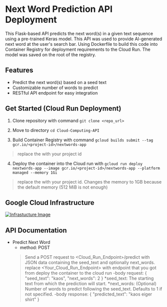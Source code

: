 # Next Word Prediction API Deployment

This Flask-based API predicts the next word(s) in a given text sequence using a pre-trained Keras model. This API was used to provide AI-generated next word at the user's search bar. Using Dockerfile to build this code into Container Registry for deployment requirements to the Cloud Run. The model was saved on the root of the registry.

## Features

- Predict the next word(s) based on a seed text
- Customizable number of words to predict
- RESTful API endpoint for easy integration

## Get Started (Cloud Run Deployment)

1. Clone repository with command `git clone <repo_url>`
2. Move to directory `cd Cloud-Computing-API`

3. Build Container Registry with command `gcloud builds submit --tag gcr.io/<project-id>/nextwords-app`
> replace the <project-id> with your project id

4. Deploy the container into the Cloud run with `gcloud run deploy nextwords-app --image gcr.io/<project-id>/nextwords-app --platform managed --memory 1Gi`
> replace the <project-id> with your project id. Changes the memory to 1GB because the default memory (512 MiB is not enough)

## Google Cloud Infrastructure
[![Infrastucture Image](Infrastucture/Lokal.ind%20Diagram.png)
](https://github.com/C241-PS127/Cloud-Computing-API/blob/main/Infrastucture/Lokal.ind%20Diagram.png)

## API Documentation
- Predict Next Word
  - method: POST 
  > Send a POST request to <Cloud_Run_Endpoint>/predict with JSON data containing the seed_text and optionally next_words.  replace <Your_Cloud_Run_Endpoint> with endpoint that you got from deploy the container to the cloud run
  -body request:
    {
    "seed_text": "kaos",
    "next_words": 2
    }
    *seed_text: The starting text from which the prediction will start.
    *next_words: (Optional) Number of words to predict following the seed_text. Defaults to 1 if not specified.
  -body response:
  {
    "predicted_text": "kaos eiger shirt"
  }
